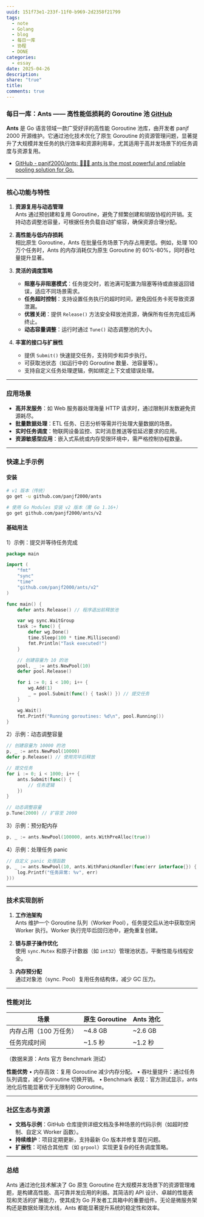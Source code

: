 ```yaml
---
uuid: 151f73e1-233f-11f0-b969-2d2358f21799
tags:
  - note
  - Golang
  - blog
  - 每日一库
  - 协程
  - DONE
categories:
  - essay
date: 2025-04-26
description: 
share: "true"
title: 
comments: true
---
```


### 每日一库：Ants —— 高性能低损耗的 Goroutine 池 [GitHub](https://github.com/panjf2000/ants)

**Ants** 是 Go 语言领域一款广受好评的高性能 Goroutine 池库，由开发者 panjf 2000 开源维护。它通过池化技术优化了原生 Goroutine 的资源管理问题，显著提升了大规模并发任务的执行效率和资源利用率，尤其适用于高并发场景下的任务调度与资源复用。

- [GitHub - panjf2000/ants: 🐜🐜🐜 ants is the most powerful and reliable pooling solution for Go.](https://github.com/panjf2000/ants)

---

### 核心功能与特性

1. **资源复用与动态管理**  
   Ants 通过预创建和复用 Goroutine，避免了频繁创建和销毁协程的开销。支持动态调整池容量，可根据任务负载自动扩缩容，确保资源合理分配。

2. **高性能与低内存损耗**  
   相比原生 Goroutine，Ants 在批量任务场景下内存占用更低。例如，处理 100 万个任务时，Ants 的内存消耗仅为原生 Goroutine 的 60%-80%，同时吞吐量提升显著。

3. **灵活的调度策略**  
   - **阻塞与非阻塞模式**：任务提交时，若池满可配置为阻塞等待或直接返回错误，适应不同场景需求。  
   - **任务超时控制**：支持设置任务执行的超时时间，避免因任务卡死导致资源泄漏。  
   - **优雅关闭**：提供 `Release()` 方法安全释放池资源，确保所有任务完成后再终止。
   - **动态容量调整**：运行时通过 `Tune()` 动态调整池的大小。

4. **丰富的接口与扩展性**  
   - 提供 `Submit()` 快速提交任务，支持同步和异步执行。  
   - 可获取池状态（如运行中的 Goroutine 数量、池容量等）。  
   - 支持自定义任务处理逻辑，例如绑定上下文或错误处理。

---

### 应用场景

- **高并发服务**：如 Web 服务器处理海量 HTTP 请求时，通过限制并发数避免资源耗尽。  
- **批量数据处理**：ETL 任务、日志分析等需并行处理大量数据的场景。  
- **实时任务调度**：物联网设备监控、实时消息推送等低延迟要求的应用。  
- **资源敏感型应用**：嵌入式系统或内存受限环境中，需严格控制协程数量。

---

### 快速上手示例

#### 安装
```bash
# v1 版本（传统）
go get -u github.com/panjf2000/ants

# 使用 Go Modules 安装 v2 版本（需 Go 1.16+）
go get github.com/panjf2000/ants/v2
```

#### 基础用法

1）示例：提交并等待任务完成
```go
package main

import (
    "fmt"
    "sync"
    "time"
    "github.com/panjf2000/ants/v2"
)

func main() {
    defer ants.Release() // 程序退出前释放池

    var wg sync.WaitGroup
    task := func() {
        defer wg.Done()
        time.Sleep(100 * time.Millisecond)
        fmt.Println("Task executed!")
    }

    // 创建容量为 10 的池
    pool, _ := ants.NewPool(10)
    defer pool.Release()

    for i := 0; i < 100; i++ {
        wg.Add(1)
        _ = pool.Submit(func() { task() }) // 提交任务
    }

    wg.Wait()
    fmt.Printf("Running goroutines: %d\n", pool.Running())
}
```

2）示例：动态调整容量
```go
// 创建容量为 10000 的池
p, _ := ants.NewPool(10000)
defer p.Release() // 使用完毕后释放

// 提交任务
for i := 0; i < 1000; i++ {
    ants.Submit(func() {
        // 任务逻辑
    })
}

// 动态调整容量
p.Tune(2000) // 扩容至 2000
```

3）示例：预分配内存
```go
p, _ := ants.NewPool(100000, ants.WithPreAlloc(true))
```

4）示例：处理任务 panic
```go
// 自定义 panic 处理函数
p, _ := ants.NewPool(10, ants.WithPanicHandler(func(err interface{}) {
    log.Printf("任务异常: %v", err)
}))
```


---

### 技术实现剖析

1. **工作池架构**  
   Ants 维护一个 Goroutine 队列（Worker Pool），任务提交后从池中获取空闲 Worker 执行。Worker 执行完毕后回归池中，避免重复创建。

2. **锁与原子操作优化**  
   使用 `sync.Mutex` 和原子计数器（如 `int32`）管理池状态，平衡性能与线程安全。

3. **内存预分配**  
   通过对象池（sync. Pool）复用任务结构体，减少 GC 压力。

---

### 性能对比

| 场景              | 原生 Goroutine | Ants 池化     |
|-------------------|---------------|--------------|
| 内存占用（100 万任务） | ~4.8 GB       | ~2.6 GB      |
| 任务完成时间       | ~1.5 秒       | ~1.2 秒      |
（数据来源：Ants 官方 Benchmark 测试）

**性能优势**
• 内存高效：复用 Goroutine 减少内存分配。
• 吞吐量提升：通过任务队列调度，减少 Goroutine 切换开销。
• Benchmark 表现：官方测试显示，ants 池化后性能显著优于无限制的 Goroutine。

---

### 社区生态与资源

- **文档与示例**：GitHub 仓库提供详细文档及多种场景的代码示例（如超时控制、自定义 Worker 函数）。  
- **持续维护**：项目定期更新，支持最新 Go 版本并修复潜在问题。  
- **扩展性**：可结合其他库（如 `grpool`）实现更复杂的任务调度策略。

---

### 总结

Ants 通过池化技术解决了 Go 原生 Goroutine 在大规模并发场景下的资源管理难题，是构建高性能、高可靠并发应用的利器。其简洁的 API 设计、卓越的性能表现和灵活的扩展能力，使其成为 Go 开发者工具箱中的重要组件。无论是微服务架构还是数据处理流水线，Ants 都能显著提升系统的稳定性和效率。

